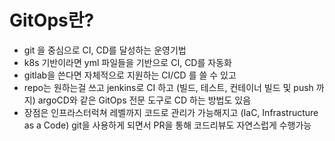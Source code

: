 # GitOps란?

* git 을 중심으로 CI, CD를 달성하는 운영기법
* k8s 기반이라면 yml 파일들을 기반으로 CI, CD를 자동화
* gitlab을 쓴다면 자체적으로 지원하는 CI/CD 를 쓸 수 있고
* repo는 원하는걸 쓰고 jenkins로 CI 하고 (빌드, 테스트, 컨테이너 빌드 및 push 까지) argoCD와 같은 GitOps 전문 도구로 CD 하는 방법도 있음
* 장점은 인프라스터럭쳐 레벨까지 코드로 관리가 가능해지고 (IaC, Infrastructure as a Code) git을 사용하게 되면서 PR을 통해 코드리뷰도 자연스럽게 수행가능